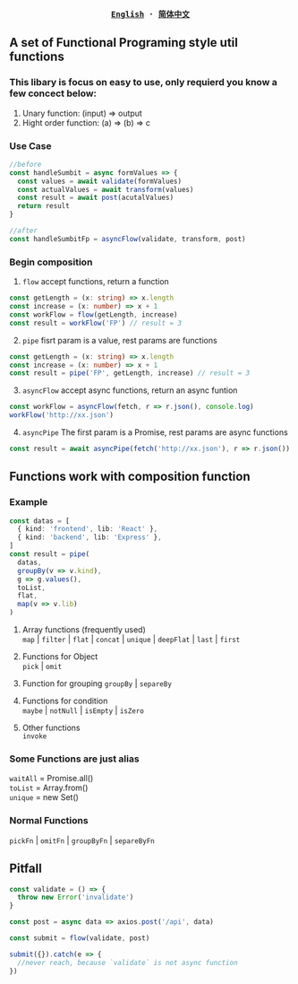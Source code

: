 <div align="center">
<strong>
<samp>

[English](README.md) · [简体中文](README.zh-Hans.md)

</samp>
</strong>
</div>

## A set of Functional Programing style util functions

### This libary is focus on easy to use, only requierd you know a few concect below:

1. Unary function: (input) => output
2. Hight order function: (a) => (b) => c

### Use Case

```typescript
//before
const handleSumbit = async formValues => {
  const values = await validate(formValues)
  const actualValues = await transform(values)
  const result = await post(acutalValues)
  return result
}

//after
const handleSumbitFp = asyncFlow(validate, transform, post)
```

### Begin composition

1.  `flow` accept functions, return a function

```typescript
const getLength = (x: string) => x.length
const increase = (x: number) => x + 1
const workFlow = flow(getLength, increase)
const result = workFlow('FP') // result = 3
```

2.  `pipe` fisrt param is a value, rest params are functions

```typescript
const getLength = (x: string) => x.length
const increase = (x: number) => x + 1
const result = pipe('FP', getLength, increase) // result = 3
```

3. `asyncFlow` accept async functions, return an async funtion

```typescript
const workFlow = asyncFlow(fetch, r => r.json(), console.log)
workFlow('http://xx.json')
```

4. `asyncPipe` The first param is a Promise, rest params are async functions

```typescript
const result = await asyncPipe(fetch('http://xx.json'), r => r.json())
```

## Functions work with composition function

### Example

```typescript
const datas = [
  { kind: 'frontend', lib: 'React' },
  { kind: 'backend', lib: 'Express' },
]
const result = pipe(
  datas,
  groupBy(v => v.kind),
  g => g.values(),
  toList,
  flat,
  map(v => v.lib)
)
```

1. Array functions (frequently used)  
   `map` | `filter` | `flat` | `concat`
   | `unique` | `deepFlat` | `last` | `first`

2. Functions for Object  
   `pick` | `omit`

3. Function for grouping
   `groupBy` | `separeBy`

4. Functions for condition  
   `maybe` | `notNull` | `isEmpty` | `isZero`

5. Other functions  
   `invoke`

### Some Functions are just alias

`waitAll` = Promise.all()\
`toList` = Array.from()\
`unique` = new Set()

### Normal Functions

`pickFn` | `omitFn` | `groupByFn` | `separeByFn`

## Pitfall

```ts
const validate = () => {
  throw new Error('invalidate')
}

const post = async data => axios.post('/api', data)

const submit = flow(validate, post)

submit({}).catch(e => {
  //never reach, because `validate` is not async function
})
```
